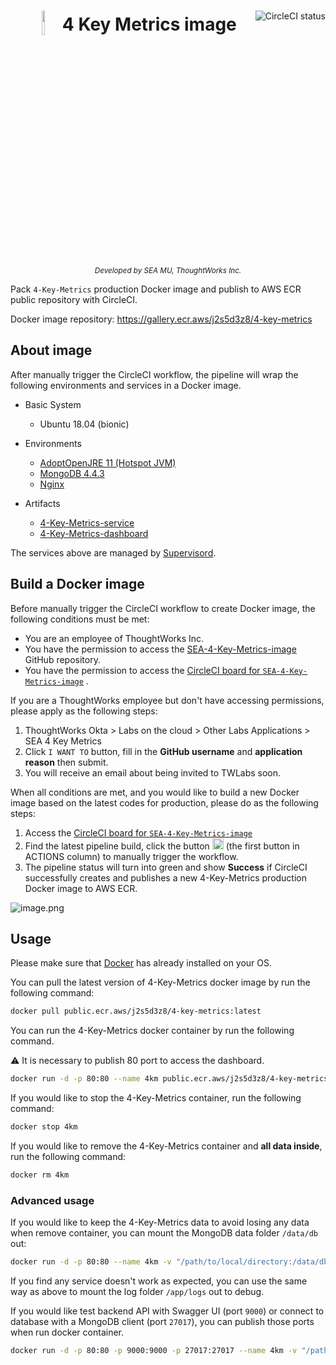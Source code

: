 #   

<a rel="license" href="https://circleci.com/gh/twlabs/SEA-4-Key-Metrics-image"><img align="right" alt="CircleCI status" style="border-width:0" src="https://circleci.com/gh/twlabs/SEA-4-Key-Metrics-image.svg?style=svg&circle-token=bef0167b698070df83f9d2a59af5930fb25a98ff" /></a>
<h1 align="center">
<sub>
<img  src="https://i.loli.net/2021/02/10/r4ZClmDFd5OEfAY.png"
      height=10%
      width=10%>
</sub>
4 Key Metrics image
</h1>
<p align="center">
<sup>
     <i> Developed by SEA MU, ThoughtWorks Inc.</i>
</sup>
<br>
</p>


Pack `4-Key-Metrics` production Docker image and publish to AWS ECR public repository with CircleCI.

Docker image repository: https://gallery.ecr.aws/j2s5d3z8/4-key-metrics

## About image

After manually trigger the CircleCI workflow, the pipeline will wrap the following environments and
services in a Docker image.

* Basic System
    * Ubuntu 18.04 (bionic)

* Environments
    * [AdoptOpenJRE 11 \(Hotspot JVM\)](https://adoptopenjdk.net)
    * [MongoDB 4.4.3](https://github.com/docker-library/mongo/blob/bc7b2d08696f84ef9b85cf98cfefb189c6a1f30e/4.4/Dockerfile)
    * [Nginx](https://www.nginx.com)

* Artifacts
    * [4-Key-Metrics-service](https://github.com/twlabs/SEA-4-Key-Metrics-service)
    * [4-Key-Metrics-dashboard](https://github.com/twlabs/SEA-4-Key-Metrics-dashboard)

The services above are managed by [Supervisord](http://supervisord.org).

## Build a Docker image

Before manually trigger the CircleCI workflow to create Docker image, the following conditions must
be met:

* You are an employee of ThoughtWorks Inc.
* You have the permission to access
  the [SEA-4-Key-Metrics-image](https://github.com/twlabs/SEA-4-Key-Metrics-image) GitHub
  repository.
* You have the permission to access
  the [CircleCI board for `SEA-4-Key-Metrics-image`](https://app.circleci.com/pipelines/github/twlabs/SEA-4-Key-Metrics-image)
  .

If you are a ThoughtWorks employee but don't have accessing permissions, please apply as the
following steps:

1. ThoughtWorks Okta > Labs on the cloud > Other Labs Applications > SEA 4 Key Metrics
2. Click `I WANT TO` button, fill in the **GitHub username** and **application reason** then submit.
3. You will receive an email about being invited to TWLabs soon.

When all conditions are met, and you would like to build a new Docker image based on the latest
codes for production, please do as the following steps:

1. Access
   the [CircleCI board for `SEA-4-Key-Metrics-image`](https://app.circleci.com/pipelines/github/twlabs/SEA-4-Key-Metrics-image)
2. Find the latest pipeline build, click the
   button <img src="https://i.loli.net/2021/02/10/GwXkCLqJKUWD3HI.png" width=18px height=18px> (the
   first button in ACTIONS column) to manually trigger the workflow.
3. The pipeline status will turn into green and show **Success** if CircleCI successfully creates
   and publishes a new 4-Key-Metrics production Docker image to AWS ECR.

![image.png](https://i.loli.net/2021/02/10/c3i5GKspjoPdaD8.png)

## Usage

Please make sure that [Docker](https://www.docker.com) has already installed on your OS.

You can pull the latest version of 4-Key-Metrics docker image by run the following command:

``` bash
docker pull public.ecr.aws/j2s5d3z8/4-key-metrics:latest
```

You can run the 4-Key-Metrics docker container by run the following command.

⚠️ It is necessary to publish 80 port to access the dashboard. 

``` bash
docker run -d -p 80:80 --name 4km public.ecr.aws/j2s5d3z8/4-key-metrics:latest
```

If you would like to stop the 4-Key-Metrics container, run the following command:

``` bash
docker stop 4km
```

If you would like to remove the 4-Key-Metrics container and **all data inside**, run the following
command:

``` bash
docker rm 4km
```

### Advanced usage

If you would like to keep the 4-Key-Metrics data to avoid losing any data when remove container, you
can mount the MongoDB data folder `/data/db` out:

``` bash
docker run -d -p 80:80 --name 4km -v "/path/to/local/directory:/data/db" public.ecr.aws/j2s5d3z8/4-key-metrics:latest
```

If you find any service doesn't work as expected, you can use the same way as above to mount the log
folder `/app/logs` out to debug.

If you would like test backend API with Swagger UI (port `9000`) or connect to database with a
MongoDB client (port `27017`), you can publish those ports when run docker container.

``` bash
docker run -d -p 80:80 -p 9000:9000 -p 27017:27017 --name 4km -v "/path/to/local/directory:/data/db" -v "/path/to/another/directory:/app/logs" public.ecr.aws/j2s5d3z8/4-key-metrics:latest
```